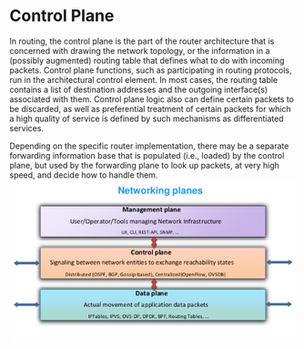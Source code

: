 # Control Plane


In routing, the control plane is the part of the router architecture
that is concerned with drawing the network topology, or the information
in a (possibly augmented) routing table that defines what to do with
incoming packets. Control plane functions, such as participating in
routing protocols, run in the architectural control element. In most
cases, the routing table contains a list of destination addresses and
the outgoing interface(s) associated with them. Control plane logic also
can define certain packets to be discarded, as well as preferential
treatment of certain packets for which a high quality of service is
defined by such mechanisms as differentiated services.

Depending on the specific router implementation, there may be a separate
forwarding information base that is populated (i.e., loaded) by the
control plane, but used by the forwarding plane to look up packets, at
very high speed, and decide how to handle them.\
![](./images/15007918.png?width=480)

